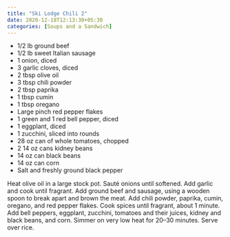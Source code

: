 ```yaml
---
title: "Ski Lodge Chili 2"
date: 2020-12-18T12:13:30+05:30
categories: [Soups and a Sandwich]
---
```


* 1/2 lb ground beef  
* 1/2 lb sweet Italian sausage  
* 1 onion, diced  
* 3 garlic cloves, diced  
* 2 tbsp olive oil  
* 3 tbsp chili powder  
* 2 tbsp paprika  
* 1 tbsp cumin  
* 1 tbsp oregano  
* Large pinch red pepper flakes  
* 1 green and 1 red bell pepper, diced  
* 1 eggplant, diced  
* 1 zucchini, sliced into rounds 
* 28 oz can of whole tomatoes, chopped  
* 2 14 oz cans kidney beans  
* 14 oz can black beans  
* 14 oz can corn  
* Salt and freshly ground black pepper

Heat olive oil in a large stock pot. Sauté onions until softened. Add garlic and cook until fragrant. Add ground beef and sausage, using a wooden spoon to break apart and brown the meat. Add chili powder, paprika, cumin, oregano, and red pepper flakes. Cook spices until fragrant, about 1 minute. Add bell peppers, eggplant, zucchini, tomatoes and their juices, kidney and black beans, and corn. Simmer on very low heat for 20–30 minutes. Serve over rice. 